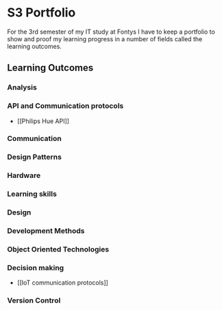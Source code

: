# S3 Portfolio
For the 3rd semester of my IT study at Fontys I have to keep a portfolio to show and proof my learning progress in a number of fields called the learning outcomes.

## Learning Outcomes
### Analysis

### API and Communication protocols
- [[Philips Hue API]]

### Communication

### Design Patterns

### Hardware

### Learning skills

### Design

### Development Methods

### Object Oriented Technologies

### Decision making
- [[IoT communication protocols]]

### Version Control